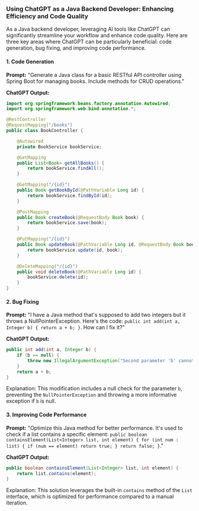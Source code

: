 ### **Using ChatGPT as a Java Backend Developer: Enhancing Efficiency and Code Quality**

As a Java backend developer, leveraging AI tools like ChatGPT can significantly streamline your workflow and enhance code quality. Here are three key areas where ChatGPT can be particularly beneficial: code generation, bug fixing, and improving code performance.

#### **1. Code Generation**

**Prompt:** "Generate a Java class for a basic RESTful API controller using Spring Boot for managing books. Include methods for CRUD operations."

**ChatGPT Output:**
```java
import org.springframework.beans.factory.annotation.Autowired;
import org.springframework.web.bind.annotation.*;

@RestController
@RequestMapping("/books")
public class BookController {

    @Autowired
    private BookService bookService;

    @GetMapping
    public List<Book> getAllBooks() {
        return bookService.findAll();
    }

    @GetMapping("/{id}")
    public Book getBookById(@PathVariable Long id) {
        return bookService.findById(id);
    }

    @PostMapping
    public Book createBook(@RequestBody Book book) {
        return bookService.save(book);
    }

    @PutMapping("/{id}")
    public Book updateBook(@PathVariable Long id, @RequestBody Book book) {
        return bookService.update(id, book);
    }

    @DeleteMapping("/{id}")
    public void deleteBook(@PathVariable Long id) {
        bookService.delete(id);
    }
}
```

#### **2. Bug Fixing**

**Prompt:** "I have a Java method that's supposed to add two integers but it throws a NullPointerException. Here's the code: `public int add(int a, Integer b) { return a + b; }`. How can I fix it?"

**ChatGPT Output:**
```java
public int add(int a, Integer b) {
    if (b == null) {
        throw new IllegalArgumentException("Second parameter 'b' cannot be null");
    }
    return a + b;
}
```
Explanation: This modification includes a null check for the parameter `b`, preventing the `NullPointerException` and throwing a more informative exception if `b` is null.

#### **3. Improving Code Performance**

**Prompt:** "Optimize this Java method for better performance. It's used to check if a list contains a specific element: `public boolean containsElement(List<Integer> list, int element) { for (int num : list) { if (num == element) return true; } return false; }`."

**ChatGPT Output:**
```java
public boolean containsElement(List<Integer> list, int element) {
    return list.contains(element);
}
```
Explanation: This solution leverages the built-in `contains` method of the `List` interface, which is optimized for performance compared to a manual iteration.
